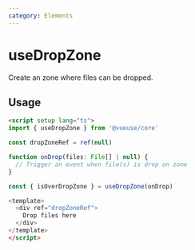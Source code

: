 ```yaml
---
category: Elements
---
```


# useDropZone

Create an zone where files can be dropped.

## Usage

```html
<script setup lang="ts">
import { useDropZone } from '@vueuse/core'

const dropZoneRef = ref(null)

function onDrop(files: File[] | null) {
  // Trigger an event when file(s) is drop on zone
}

const { isOverDropZone } = useDropZone(onDrop)

<template>
  <div ref="dropZoneRef">
    Drop files here
  </div>
</template>
</script>
```
